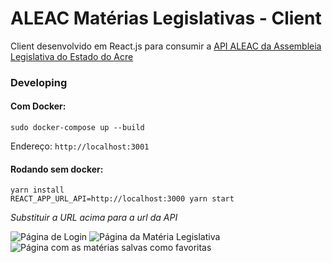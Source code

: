 # ALEAC Matérias Legislativas - Client
Client desenvolvido em React.js para consumir a [API ALEAC da Assembleia Legislativa do Estado do Acre](https://github.com/asaferamos/aleac-proposals-api)

### Developing
#### Com Docker:
`sudo docker-compose up --build`

Endereço: `http://localhost:3001`

#### Rodando sem docker:
```
yarn install
REACT_APP_URL_API=http://localhost:3000 yarn start
```
_Substituir a URL acima para a url da API_

![Página de Login](https://i.imgur.com/fP76OJ7.png)
![Página da Matéria Legislativa](https://i.imgur.com/90hJ1ud.png)
![Página com as matérias salvas como favoritas](https://i.imgur.com/P6D3Atx.png)
